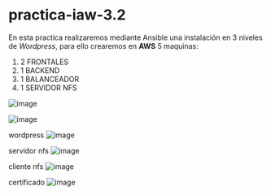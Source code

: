 # practica-iaw-3.2

En esta practica realizaremos mediante Ansible una instalación en 3 niveles de *Wordpress*, para ello crearemos en **AWS** 5 maquinas:
1. 2 FRONTALES
2. 1 BACKEND
3. 1 BALANCEADOR
4. 1 SERVIDOR NFS

![image](https://github.com/user-attachments/assets/dbf5d279-538a-466e-9bc1-e9d6c1e21d00)

![image](https://github.com/user-attachments/assets/f8da878e-46e2-444e-a82c-8e2b47ee12fb)


wordpress
![image](https://github.com/user-attachments/assets/3b6b916d-af0e-4ad2-b712-f1957a503d96)

servidor nfs
![image](https://github.com/user-attachments/assets/a94f457d-42e6-48ea-ba7f-ba21d655ad46)

cliente nfs
![image](https://github.com/user-attachments/assets/ed6f7265-e6c5-47f6-b37f-bf7dd1556608)

certificado
![image](https://github.com/user-attachments/assets/1f103e4b-dab4-4d79-8448-a5d68399e71d)


